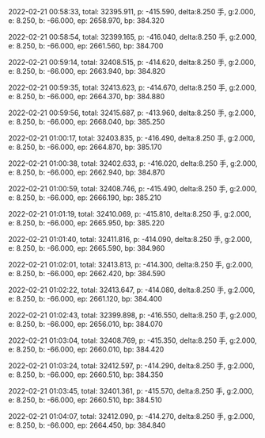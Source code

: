 2022-02-21 00:58:33, total: 32395.911, p: -415.590, delta:8.250 手, g:2.000, e: 8.250, b: -66.000, ep: 2658.970, bp: 384.320

2022-02-21 00:58:54, total: 32399.165, p: -416.040, delta:8.250 手, g:2.000, e: 8.250, b: -66.000, ep: 2661.560, bp: 384.700

2022-02-21 00:59:14, total: 32408.515, p: -414.620, delta:8.250 手, g:2.000, e: 8.250, b: -66.000, ep: 2663.940, bp: 384.820

2022-02-21 00:59:35, total: 32413.623, p: -414.670, delta:8.250 手, g:2.000, e: 8.250, b: -66.000, ep: 2664.370, bp: 384.880

2022-02-21 00:59:56, total: 32415.687, p: -413.960, delta:8.250 手, g:2.000, e: 8.250, b: -66.000, ep: 2668.040, bp: 385.250

2022-02-21 01:00:17, total: 32403.835, p: -416.490, delta:8.250 手, g:2.000, e: 8.250, b: -66.000, ep: 2664.870, bp: 385.170

2022-02-21 01:00:38, total: 32402.633, p: -416.020, delta:8.250 手, g:2.000, e: 8.250, b: -66.000, ep: 2662.940, bp: 384.870

2022-02-21 01:00:59, total: 32408.746, p: -415.490, delta:8.250 手, g:2.000, e: 8.250, b: -66.000, ep: 2666.190, bp: 385.210

2022-02-21 01:01:19, total: 32410.069, p: -415.810, delta:8.250 手, g:2.000, e: 8.250, b: -66.000, ep: 2665.950, bp: 385.220

2022-02-21 01:01:40, total: 32411.816, p: -414.090, delta:8.250 手, g:2.000, e: 8.250, b: -66.000, ep: 2665.590, bp: 384.960

2022-02-21 01:02:01, total: 32413.813, p: -414.300, delta:8.250 手, g:2.000, e: 8.250, b: -66.000, ep: 2662.420, bp: 384.590

2022-02-21 01:02:22, total: 32413.647, p: -414.080, delta:8.250 手, g:2.000, e: 8.250, b: -66.000, ep: 2661.120, bp: 384.400

2022-02-21 01:02:43, total: 32399.898, p: -416.550, delta:8.250 手, g:2.000, e: 8.250, b: -66.000, ep: 2656.010, bp: 384.070

2022-02-21 01:03:04, total: 32408.769, p: -415.350, delta:8.250 手, g:2.000, e: 8.250, b: -66.000, ep: 2660.010, bp: 384.420

2022-02-21 01:03:24, total: 32412.597, p: -414.290, delta:8.250 手, g:2.000, e: 8.250, b: -66.000, ep: 2660.510, bp: 384.350

2022-02-21 01:03:45, total: 32401.361, p: -415.570, delta:8.250 手, g:2.000, e: 8.250, b: -66.000, ep: 2660.510, bp: 384.510

2022-02-21 01:04:07, total: 32412.090, p: -414.270, delta:8.250 手, g:2.000, e: 8.250, b: -66.000, ep: 2664.450, bp: 384.840